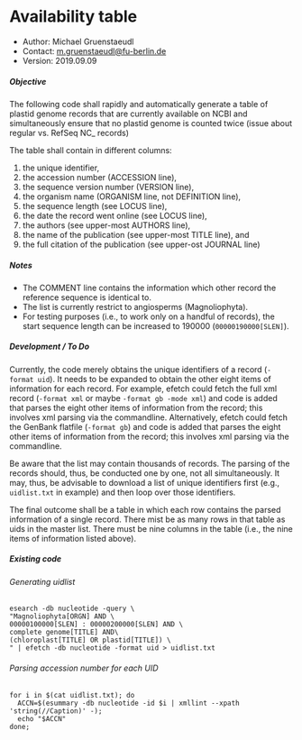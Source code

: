 **Availability table**
======================

* Author: Michael Gruenstaeudl
* Contact: m.gruenstaeudl@fu-berlin.de
* Version: 2019.09.09

##### Objective
The following code shall rapidly and automatically generate a table of plastid genome records that are currently available on NCBI and simultaneously ensure that no plastid genome is counted twice (issue about regular vs. RefSeq NC_ records)

The table shall contain in different columns:
1. the unique identifier,
2. the accession number (ACCESSION line),
3. the sequence version number (VERSION line),
4. the organism name (ORGANISM line, not DEFINITION line),
5. the sequence length (see LOCUS line),
6. the date the record went online (see LOCUS line),
7. the authors (see upper-most AUTHORS line),
8. the name of the publication (see upper-most TITLE line), and
9. the full citation of the publication (see upper-ost JOURNAL line)

##### Notes
* The COMMENT line contains the information which other record the reference sequence is identical to.
* The list is currently restrict to angiosperms (Magnoliophyta).
* For testing purposes (i.e., to work only on a handful of records), the start sequence length can be increased to 190000 (`00000190000[SLEN]`).

##### Development / To Do

Currently, the code merely obtains the unique identifiers of a record (`-format uid`). It needs to be expanded to obtain the other eight items of information for each record. For example, efetch could fetch the full xml record (`-format xml` or maybe `-format gb -mode xml`) and code is added that parses the eight other items of information from the record; this involves xml parsing via the commandline. Alternatively, efetch could fetch the GenBank flatfile (`-format gb`) and code is added that parses the eight other items of information from the record; this involves xml parsing via the commandline.

Be aware that the list may contain thousands of records. The parsing of the records should, thus, be conducted one by one, not all simultaneously. It may, thus, be advisable to download a list of unique identifiers first (e.g., `uidlist.txt` in example) and then loop over those identifiers.

The final outcome shall be a table in which each row contains the parsed information of a single record. There mist be as many rows in that table as uids in the master list. There must be nine columns in the table (i.e., the nine items of information listed above).


##### Existing code

###### Generating uidlist
```
esearch -db nucleotide -query \
"Magnoliophyta[ORGN] AND \
00000100000[SLEN] : 00000200000[SLEN] AND \
complete genome[TITLE] AND\
(chloroplast[TITLE] OR plastid[TITLE]) \
" | efetch -db nucleotide -format uid > uidlist.txt
```

###### Parsing accession number for each UID
```
for i in $(cat uidlist.txt); do
  ACCN=$(esummary -db nucleotide -id $i | xmllint --xpath 'string(//Caption)' -);
  echo "$ACCN"
done;
```
